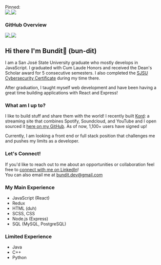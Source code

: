 Pinned: <br>
<a href="https://github.com/bundit/kord-app">
  <img align="top" src="https://github-readme-stats.vercel.app/api/pin/?username=bundit&repo=kord-app&bg_color=60,171e21,2f3638&title_color=ffc842&icon_color=ffd46b&text_color=cccccc&show_owner=true&hide_border=true" />
</a>
<a href="https://github.com/thangngoc89/react-howler">
  <img align="top" src="https://github-readme-stats.vercel.app/api/pin/?username=thangngoc89&repo=react-howler&bg_color=60,171e21,2f3638&title_color=ffc842&icon_color=ffd46b&text_color=cccccc&show_owner=true&hide_border=true" />
</a>

### GitHub Overview
<a href="https://github.com/anuraghazra/github-readme-stats">
  <img align="top" src="https://github-readme-stats.vercel.app/api?username=bundit&count_private=true&show_icons=true&bg_color=60,171e21,2f3638&title_color=ffc842&icon_color=ffd46b&text_color=cccccc&hide_border=true&count_private=true" />
</a>
<a href="https://github.com/anuraghazra/github-readme-stats">
  <img align="top" src="https://github-readme-stats.vercel.app/api/top-langs/?username=bundit&bg_color=60,171e21,2f3638&title_color=ffc842&icon_color=ffd46b&text_color=cccccc&hide_border=true&langs_count=10&layout=compact&count_private=true" />
</a>

## Hi there I'm Bundit👋 (bun-dit)

I am a San José State University graduate who mostly develops in JavaScript. I graduated with Cum Laude Honors and received the Dean's Scholar award for 5 consecutive semesters. I also completed the [SJSU Cybersecurity Certificate](https://catalog.sjsu.edu/preview_program.php?catoid=2&poid=631) during my time there.

After graduation, I taught myself web development and have been having a great time building applications with React and Express!

### What am I up to?

I like to build stuff and share them with the world! I recently built [Kord](https://www.kord.app): a streaming site that combines Spotify, Soundcloud, and YouTube and I open sourced it [here on my GitHub](https://www.github.com/bundit/kord-app). As of now, 1,100+ users have signed up!

Currently, I am looking a front end or full stack position that challenges me and pushes my limits as a developer.

### Let's Connect!

If you'd like to reach out to me about an opportunities or collaboration feel free to [connect with me on LinkedIn](https://www.linkedin.com/in/bundit1)! <br>
You can also email me at <bundit.dev@gmail.com>


### My Main Experience
- JavaScript (React)
- Redux
- HTML (duh)
- SCSS, CSS
- Node.js (Express)
- SQL (MySQL, PostgreSQL)

### Limited Experience
- Java
- C++
- Python
